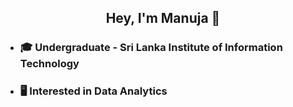 ## <div align="center">Hey, I'm Manuja 👋 </div>  
  

- ### 🎓 Undergraduate - Sri Lanka Institute of Information Technology  
  

- ### 🖥️ Interested in Data Analytics  
  
  

